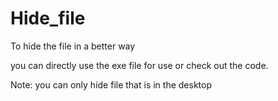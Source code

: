 # Hide_file
To hide the file in a better way


you can directly use the exe file for use or check out the code.


Note: you can only hide file that is in the desktop
